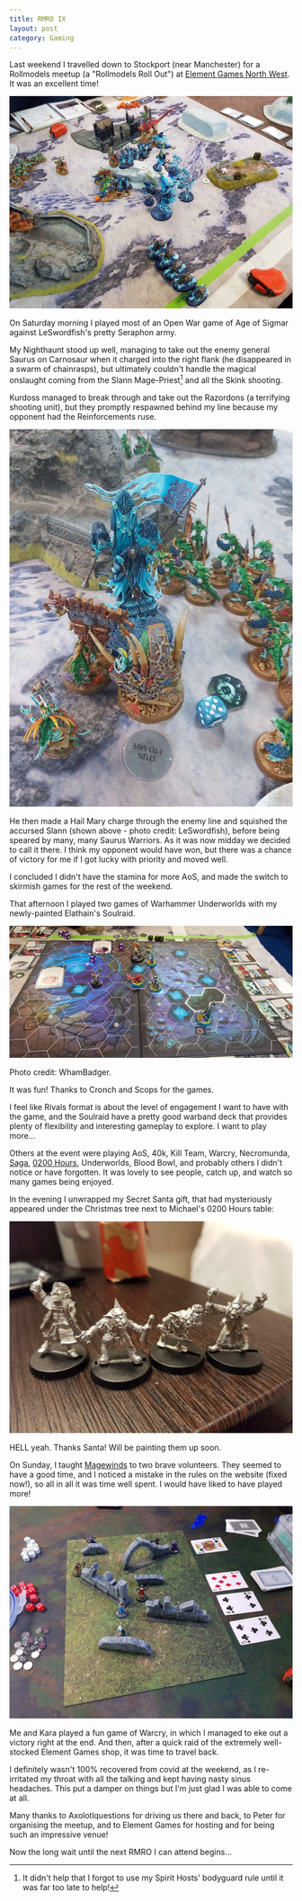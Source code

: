 ```yaml
---
title: RMRO IX
layout: post
category: Gaming
---
```


Last weekend I travelled down to Stockport (near Manchester) for a Rollmodels meetup (a "Rollmodels Roll Out") at [Element Games North West](https://elementgames.co.uk/north-west-gaming-centre). It was an excellent time!

![](/images/2022/12/aos-game.jpg)

<!--more-->

On Saturday morning I played most of an Open War game of Age of Sigmar against 
LeSwordfish's pretty Seraphon army. 

My Nighthaunt stood up well, managing to take out the enemy general Saurus on Carnosaur when it charged into the right flank (he disappeared in a swarm of chainrasps), but ultimately couldn't handle the magical onslaught coming from the Slann Mage-Priest[^1] and all the Skink shooting. 

Kurdoss managed to break through and take out the Razordons (a terrifying shooting unit), but they promptly respawned behind my line because my opponent had the Reinforcements ruse. 

![](/images/2022/12/kurdoss-vs-slann.jpg)

He then made a Hail Mary charge through the enemy line and squished the accursed Slann (shown above - photo credit: LeSwordfish), before being speared by many, many Saurus Warriors. As it was now midday we decided to call it there. I think my opponent would have won, but there was a chance of victory for me if I got lucky with priority and moved well.

I concluded I didn't have the stamina for more AoS, and made the switch to skirmish games for the rest of the weekend.

That afternoon I played two games of Warhammer Underworlds with my newly-painted Elathain's Soulraid.

![](/images/2022/12/underworlds.jpg)

Photo credit: WhamBadger.

It was fun! Thanks to Cronch and Scops for the games.

I feel like Rivals format is about the level of engagement I want to have with the game, and the Soulraid have a pretty good warband deck that provides plenty of flexibility and interesting gameplay to explore. I want to play more...

Others at the event were playing AoS, 40k, Kill Team, Warcry, Necromunda, [Saga](https://www.grippingbeast.co.uk/SAGA.html), [0200 Hours](https://greyfornow.com/pages/02-hundred-hours), Underworlds, Blood Bowl, and probably others I didn't notice or have forgotten. It was lovely to see people, catch up, and watch so many games being enjoyed.

In the evening I unwrapped my Secret Santa gift, that had mysteriously appeared under the Christmas tree next to Michael's 0200 Hours table:

![](/images/2022/12/secret-santa-gift.jpg)

HELL yeah. Thanks Santa! Will be painting them up soon.

On Sunday, I taught [Magewinds](www.magewinds.com) to two brave volunteers. They seemed to have a good time, and I noticed a mistake in the rules on the website (fixed now!), so all in all it was time well spent. I would have liked to have played more!

![](/images/2022/12/magewinds-game.jpg)

Me and Kara played a fun game of Warcry, in which I managed to eke out a victory right at the end. And then, after a quick raid of the extremely well-stocked Element Games shop, it was time to travel back.

I definitely wasn't 100% recovered from covid at the weekend, as I re-irritated my throat with all the talking and kept having nasty sinus headaches. This put a damper on things but I'm just glad I was able to come at all.

Many thanks to Axolotlquestions for driving us there and back, to Peter for organising the meetup, and to Element Games for hosting and for being such an impressive venue!

Now the long wait until the next RMRO I can attend begins...

[^1]: It didn't help that I forgot to use my Spirit Hosts' bodyguard rule until it was far too late to help!